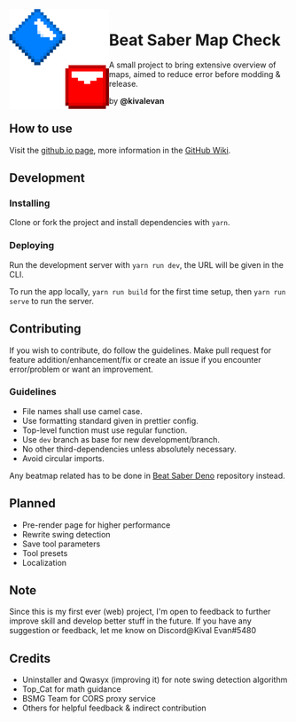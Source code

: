 <img align="left" src="./public/img/icon-large.png" height="180" width="180">

# Beat Saber Map Check

A small project to bring extensive overview of maps, aimed to reduce error
before modding & release.

by **@kivalevan**

## How to use

Visit the [github.io page](https://kivalevan.github.io/BeatSaber-MapCheck/),
more information in the
[GitHub Wiki](https://github.com/KivalEvan/BeatSaber-MapCheck/wiki).

## Development

### Installing

Clone or fork the project and install dependencies with `yarn`.

### Deploying

Run the development server with `yarn run dev`, the URL will be given in the
CLI.

To run the app locally, `yarn run build` for the first time setup, then
`yarn run serve` to run the server.

## Contributing

If you wish to contribute, do follow the guidelines. Make pull request for
feature addition/enhancement/fix or create an issue if you encounter
error/problem or want an improvement.

### Guidelines

-  File names shall use camel case.
-  Use formatting standard given in prettier config.
-  Top-level function must use regular function.
-  Use `dev` branch as base for new development/branch.
-  No other third-dependencies unless absolutely necessary.
-  Avoid circular imports.

Any beatmap related has to be done in
[Beat Saber Deno](https://github.com/KivalEvan/BeatSaber-Deno) repository
instead.

## Planned

-  Pre-render page for higher performance
-  Rewrite swing detection
-  Save tool parameters
-  Tool presets
-  Localization

## Note

Since this is my first ever (web) project, I'm open to feedback to further
improve skill and develop better stuff in the future. If you have any suggestion
or feedback, let me know on Discord@Kival Evan#5480

## Credits

-  Uninstaller and Qwasyx (improving it) for note swing detection algorithm
-  Top_Cat for math guidance
-  BSMG Team for CORS proxy service
-  Others for helpful feedback & indirect contribution
